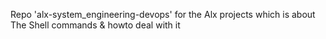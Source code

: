 Repo 'alx-system_engineering-devops' for the Alx projects which is about The Shell commands & howto deal with it
